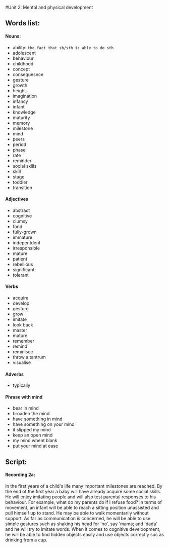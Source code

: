 #Unit 2: Mental and physical development

## Words list:

#### Nouns:

- ability: `the fact that sb/sth is able to do sth`
- adolescent
- behaviour
- childhood
- concept
- consequesnce
- gesture
- growth
- height
- imagination
- infancy
- infant
- knowledge
- maturity
- memory
- milestone
- mind
- peers
- period
- phase
- rate
- reminder
- social skills
- skill
- stage
- toddler
- transition


#### Adjectives

- abstract
- cognitive
- clumsy
- fond
- fully-grown
- immature
- indepentdent
- irresponsible
- mature
- patient
- rebellious
- significant
- tolerant

#### Verbs

- acquire
- develop
- gesture
- grow
- imitate
- look back
- master
- mature
- remember
- remind
- reminisce
- throw a tantrum
- visualise

#### Adverbs
- typically

#### Phrase with mind

- bear in mind
- broaden the mind
- have something in mind
- have something on your mind
- it slipped my mind
- keep an open mind
- my mind whent blank
- put your mind at ease


## Script:

#### Recording 2a:

In the first years of a child's life many important milestones are reached. By the end of the first year a baby will have already acquire some social skills. He will enjoy imitating people and will also test parental responses to his behaviour. For example, what do my parents do if I refuse food? In terms of movement, an infant will be able to reach a sitting position unassisted and pull himself up to stand. He may be able to walk momentarily without support. As far as communication is concerned, he will be able to use simple gestures such as shaking his head for 'no', say 'mama; and 'dada' and he will try to imitate words. When it comes to cognitive develoopment, he will be able to find hidden objects easily and use objects correctly suc as drinking from a cup.
